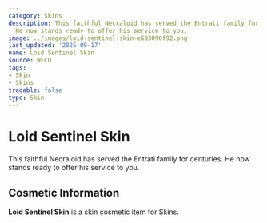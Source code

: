```yaml
---
category: Skins
description: This faithful Necraloid has served the Entrati family for centuries.
  He now stands ready to offer his service to you.
image: ../images/loid-sentinel-skin-e693090f92.png
last_updated: '2025-09-17'
name: Loid Sentinel Skin
source: WFCD
tags:
- Skin
- Skins
tradable: false
type: Skin
---
```


# Loid Sentinel Skin

This faithful Necraloid has served the Entrati family for centuries. He now stands ready to offer his service to you.

## Cosmetic Information

**Loid Sentinel Skin** is a skin cosmetic item for Skins.

